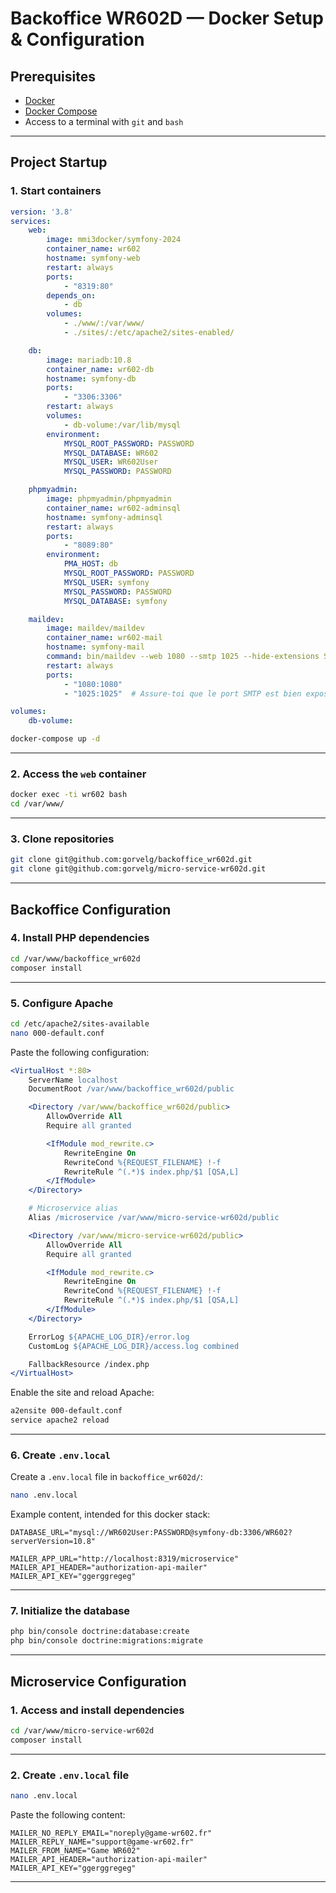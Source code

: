 
# Backoffice WR602D — Docker Setup & Configuration

## Prerequisites

- [Docker](https://www.docker.com/)
- [Docker Compose](https://docs.docker.com/compose/)
- Access to a terminal with `git` and `bash`

---

## Project Startup

### 1. Start containers

```yml
version: '3.8'
services:
    web:
        image: mmi3docker/symfony-2024
        container_name: wr602
        hostname: symfony-web
        restart: always
        ports:
            - "8319:80"
        depends_on:
            - db
        volumes:
            - ./www/:/var/www/
            - ./sites/:/etc/apache2/sites-enabled/

    db:
        image: mariadb:10.8
        container_name: wr602-db
        hostname: symfony-db
        ports:
            - "3306:3306"  
        restart: always
        volumes:
            - db-volume:/var/lib/mysql
        environment:
            MYSQL_ROOT_PASSWORD: PASSWORD
            MYSQL_DATABASE: WR602
            MYSQL_USER: WR602User
            MYSQL_PASSWORD: PASSWORD

    phpmyadmin:
        image: phpmyadmin/phpmyadmin
        container_name: wr602-adminsql
        hostname: symfony-adminsql
        restart: always
        ports:
            - "8089:80"
        environment:
            PMA_HOST: db
            MYSQL_ROOT_PASSWORD: PASSWORD
            MYSQL_USER: symfony
            MYSQL_PASSWORD: PASSWORD
            MYSQL_DATABASE: symfony

    maildev:
        image: maildev/maildev
        container_name: wr602-mail
        hostname: symfony-mail
        command: bin/maildev --web 1080 --smtp 1025 --hide-extensions STARTTLS
        restart: always
        ports:
            - "1080:1080"
            - "1025:1025"  # Assure-toi que le port SMTP est bien exposé

volumes:
    db-volume:
```

```bash
docker-compose up -d
```

---

### 2. Access the `web` container

```bash
docker exec -ti wr602 bash
cd /var/www/
```

---

### 3. Clone repositories

```bash
git clone git@github.com:gorvelg/backoffice_wr602d.git
git clone git@github.com:gorvelg/micro-service-wr602d.git
```

---

## Backoffice Configuration

### 4. Install PHP dependencies

```bash
cd /var/www/backoffice_wr602d
composer install
```

---

### 5. Configure Apache

```bash
cd /etc/apache2/sites-available
nano 000-default.conf
```

Paste the following configuration:

```apache
<VirtualHost *:80>
    ServerName localhost
    DocumentRoot /var/www/backoffice_wr602d/public

    <Directory /var/www/backoffice_wr602d/public>
        AllowOverride All
        Require all granted

        <IfModule mod_rewrite.c>
            RewriteEngine On
            RewriteCond %{REQUEST_FILENAME} !-f
            RewriteRule ^(.*)$ index.php/$1 [QSA,L]
        </IfModule>
    </Directory>

    # Microservice alias
    Alias /microservice /var/www/micro-service-wr602d/public

    <Directory /var/www/micro-service-wr602d/public>
        AllowOverride All
        Require all granted

        <IfModule mod_rewrite.c>
            RewriteEngine On
            RewriteCond %{REQUEST_FILENAME} !-f
            RewriteRule ^(.*)$ index.php/$1 [QSA,L]
        </IfModule>
    </Directory>

    ErrorLog ${APACHE_LOG_DIR}/error.log
    CustomLog ${APACHE_LOG_DIR}/access.log combined

    FallbackResource /index.php
</VirtualHost>
```

Enable the site and reload Apache:

```bash
a2ensite 000-default.conf
service apache2 reload
```

---

### 6. Create `.env.local`

Create a `.env.local` file in `backoffice_wr602d/`:

```bash
nano .env.local
```

Example content, intended for this docker stack:

```dotenv
DATABASE_URL="mysql://WR602User:PASSWORD@symfony-db:3306/WR602?serverVersion=10.8"

MAILER_APP_URL="http://localhost:8319/microservice"
MAILER_API_HEADER="authorization-api-mailer"
MAILER_API_KEY="ggerggregeg"
```

---

### 7. Initialize the database

```bash
php bin/console doctrine:database:create
php bin/console doctrine:migrations:migrate
```

---

## Microservice Configuration

### 1. Access and install dependencies

```bash
cd /var/www/micro-service-wr602d
composer install
```

---

### 2. Create `.env.local` file

```bash
nano .env.local
```

Paste the following content:

```dotenv
MAILER_NO_REPLY_EMAIL="noreply@game-wr602.fr"
MAILER_REPLY_NAME="support@game-wr602.fr"
MAILER_FROM_NAME="Game WR602"
MAILER_API_HEADER="authorization-api-mailer"
MAILER_API_KEY="ggerggregeg"
```

---


